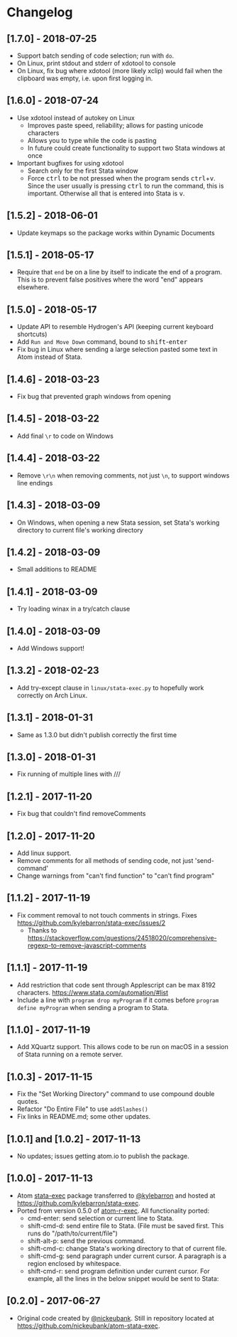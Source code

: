 # Changelog

## [1.7.0] - 2018-07-25

- Support batch sending of code selection; run with `do`.
- On Linux, print stdout and stderr of xdotool to console
- On Linux, fix bug where xdotool (more likely xclip) would fail when the clipboard was empty, i.e. upon first logging in.

## [1.6.0] - 2018-07-24

- Use xdotool instead of autokey on Linux
    - Improves paste speed, reliability; allows for pasting unicode characters
    - Allows you to type while the code is pasting
    - In future could create functionality to support two Stata windows at once
- Important bugfixes for using xdotool
    - Search only for the first Stata window
    - Force <kbd>ctrl</kbd> to be not pressed when the program sends <kbd>ctrl</kbd>+<kbd>v</kbd>. Since the user usually is pressing <kbd>ctrl</kbd> to run the command, this is important. Otherwise all that is entered into Stata is <kbd>v</kbd>.


## [1.5.2] - 2018-06-01

- Update keymaps so the package works within Dynamic Documents

## [1.5.1] - 2018-05-17
- Require that `end` be on a line by itself to indicate the end of a program.
    This is to prevent false positives where the word "end" appears elsewhere.

## [1.5.0] - 2018-05-17
- Update API to resemble Hydrogen's API (keeping current keyboard shortcuts)
- Add `Run and Move Down` command, bound to <kbd>shift</kbd>-<kbd>enter</kbd>
- Fix bug in Linux where sending a large selection pasted some text in Atom instead of Stata.

## [1.4.6] - 2018-03-23
- Fix bug that prevented graph windows from opening

## [1.4.5] - 2018-03-22
- Add final `\r` to code on Windows

## [1.4.4] - 2018-03-22
- Remove `\r\n` when removing comments, not just `\n`, to support windows line endings

## [1.4.3] - 2018-03-09
- On Windows, when opening a new Stata session, set Stata's working directory to current file's working directory

## [1.4.2] - 2018-03-09
- Small additions to README

## [1.4.1] - 2018-03-09
- Try loading winax in a try/catch clause

## [1.4.0] - 2018-03-09
- Add Windows support!

## [1.3.2] - 2018-02-23
- Add try-except clause in `linux/stata-exec.py` to hopefully work correctly on Arch Linux.

## [1.3.1] - 2018-01-31
- Same as 1.3.0 but didn't publish correctly the first time

## [1.3.0] - 2018-01-31
- Fix running of multiple lines with ///

## [1.2.1] - 2017-11-20
- Fix bug that couldn't find removeComments

## [1.2.0] - 2017-11-20
- Add linux support.
- Remove comments for all methods of sending code, not just 'send-command'
- Change warnings from "can't find function" to "can't find program"

## [1.1.2] - 2017-11-19
- Fix comment removal to not touch comments in strings. Fixes https://github.com/kylebarron/stata-exec/issues/2
    - Thanks to https://stackoverflow.com/questions/24518020/comprehensive-regexp-to-remove-javascript-comments

## [1.1.1] - 2017-11-19
- Add restriction that code sent through Applescript can be max 8192 characters. https://www.stata.com/automation/#list
- Include a line with `program drop myProgram` if it comes before `program define myProgram` when sending a program to Stata.

## [1.1.0] - 2017-11-19
- Add XQuartz support. This allows code to be run on macOS in a session of Stata running on a remote server.

## [1.0.3] - 2017-11-15
- Fix the "Set Working Directory" command to use compound double quotes.
- Refactor "Do Entire File" to use `addSlashes()`
- Fix links in README.md; some other updates.

## [1.0.1] and [1.0.2] - 2017-11-13
- No updates; issues getting atom.io to publish the package.

## [1.0.0] - 2017-11-13
- Atom [stata-exec](https://atom.io/packages/stata-exec) package transferred to [@kylebarron](https://github.com/kylebarron) and hosted at https://github.com/kylebarron/stata-exec.
- Ported from version 0.5.0 of [atom-r-exec](https://github.com/pimentel/atom-r-exec). All functionality ported:
    - cmd-enter: send selection or current line to Stata.
    - shift-cmd-d: send entire file to Stata. (File must be saved first. This runs do "/path/to/current/file")
    - shift-alt-p: send the previous command.
    - shift-cmd-c: change Stata's working directory to that of current file.
    - shift-cmd-g: send paragraph under current cursor. A paragraph is a region enclosed by whitespace.
    - shift-cmd-r: send program definition under current cursor. For example, all the lines in the below snippet would be sent to Stata:

## [0.2.0] - 2017-06-27
- Original code created by [@nickeubank](https://github.com/nickeubank). Still in repository located at https://github.com/nickeubank/atom-stata-exec.